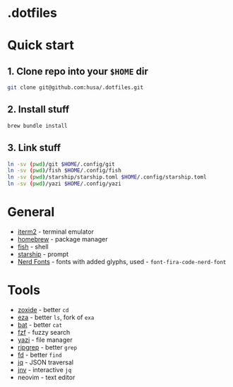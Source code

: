 # .dotfiles

# Quick start

## 1. Clone repo into your `$HOME` dir

```sh
git clone git@github.com:husa/.dotfiles.git
```

## 2. Install stuff

```sh
brew bundle install
```

## 3. Link stuff

```sh
ln -sv (pwd)/git $HOME/.config/git
ln -sv (pwd)/fish $HOME/.config/fish
ln -sv (pwd)/starship/starship.toml $HOME/.config/starship.toml
ln -sv (pwd)/yazi $HOME/.config/yazi
```

# General

* [iterm2](https://iterm2.com/) - terminal emulator
* [homebrew](https://brew.sh/) - package manager
* [fish](https://fishshell.com/) - shell
* [starship](https://starship.rs/) - prompt
* [Nerd Fonts](https://github.com/ryanoasis/nerd-fonts) - fonts with added glyphs, used - `font-fira-code-nerd-font`

# Tools

* [zoxide](https://github.com/ajeetdsouza/zoxide) - better `cd`
* [eza](https://github.com/ajeetdsouza/zoxide) - better `ls`, fork of `exa`
* [bat](https://github.com/sharkdp/bat) - better `cat`
* [fzf](https://github.com/junegunn/fzf) - fuzzy search
* [yazi](https://github.com/sxyazi/yazi) - file manager
* [ripgrep](https://github.com/BurntSushi/ripgrep) - better `grep`
* [fd](https://github.com/sharkdp/fd) - better `find`
* [jq](https://github.com/jqlang/jq) - JSON traversal
* [jnv](https://github.com/ynqa/jnv) - interactive `jq`
* neovim - text editor

